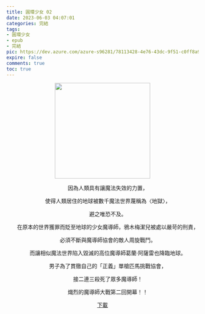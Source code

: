 ```yaml
---
title: 圓環少女 02
date: 2023-06-03 04:07:01
categories: 完結
tags:
- 圓環少女
- epub
- 完結
pic: https://dev.azure.com/azure-s96281/78113428-4e76-43dc-9f51-c0ff8a913055/_apis/git/repositories/a379171b-de46-4c10-9b0d-00da23959885/items?path=/Epub%20Cover/%E5%9C%93%E7%92%B0%E5%B0%91%E5%A5%B3-02.png&versionDescriptor%5BversionOptions%5D=0&versionDescriptor%5BversionType%5D=0&versionDescriptor%5Bversion%5D=main&resolveLfs=true&%24format=octetStream&api-version=5.0
expire: false
comments: true
toc: true
---
```


<div style="text-align:center" class="kratos-post-content">

<img width="250px" src="https://dev.azure.com/azure-s96281/78113428-4e76-43dc-9f51-c0ff8a913055/_apis/git/repositories/a379171b-de46-4c10-9b0d-00da23959885/items?path=/Epub%20Cover/%E5%9C%93%E7%92%B0%E5%B0%91%E5%A5%B3-02.png&versionDescriptor%5BversionOptions%5D=0&versionDescriptor%5BversionType%5D=0&versionDescriptor%5Bversion%5D=main&resolveLfs=true&%24format=octetStream&api-version=5.0">

<p>
　　因為人類具有讓魔法失效的力置，

　　使得人類居住的地球被數千魔法世界蔑稱為〈地獄〉，

　　避之唯恐不及。

　　在原本的世界獲罪而貶至地球的少女魔導師，鴉木梅潔兒被處以嚴苛的刑責，

　　必須不斷與魔導師協會的敵人周旋戰鬥。

　　而讓相似魔法世界陷入毀滅的高位魔導師葛蘭‧阿薩雷也降臨地球。

　　男子為了貫徹自己的「正義」單槍匹馬挑戰協會，

　　接二連三殺死了眾多魔導師！

　　熾烈的魔導師大戰第二回開幕！！
</p>

<p>
<a href="https://epubdatabase.azurewebsites.net/EBOOKS/EPUB/完結/圓環少女/%E5%9C%93%E7%92%B0%E5%B0%91%E5%A5%B32%20%E7%85%89%E7%8D%84%E7%9A%84%E8%99%9B%E7%A5%9E%E3%80%88%E4%B8%8A%E3%80%89.epub?download=1">下載</a>
</p>

</div>

